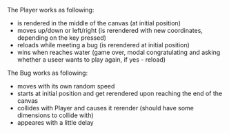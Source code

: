 The Player works as following:
* is rendered in the middle of the canvas (at initial position)
* moves up/down or left/right (is rerendered with new coordinates, depending on the key pressed)
* reloads while meeting a bug (is rerendered at initial position)
* wins when reaches water (game over, modal congratulating and asking whether a useer wants to play again, if yes - reload)


The Bug works as following:
* moves with its own random speed
* starts at initial position and get rerendered upon reaching the end of the canvas
* collides with Player and causes it rerender (should have some dimensions to collide with)
* appeares with a little delay

